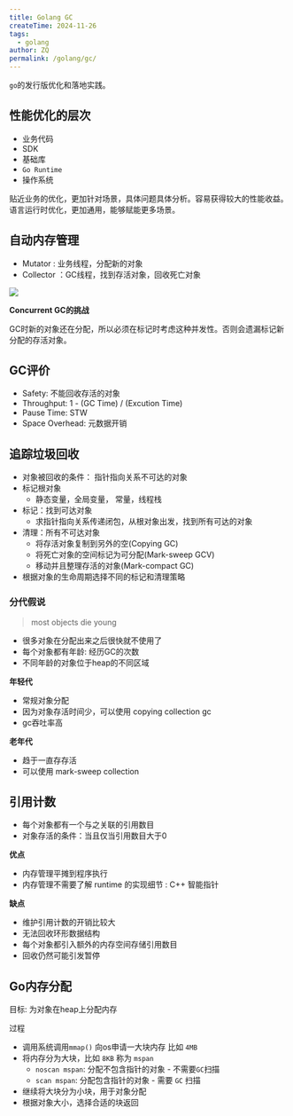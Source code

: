 ```yaml
---
title: Golang GC
createTime: 2024-11-26
tags:
  - golang
author: ZQ
permalink: /golang/gc/
---
```

`go`的发行版优化和落地实践。

<!-- more -->

## 性能优化的层次

+ 业务代码
+ SDK
+ 基础库
+ `Go Runtime`
+ 操作系统

贴近业务的优化，更加针对场景，具体问题具体分析。容易获得较大的性能收益。
语言运行时优化，更加通用，能够赋能更多场景。

## 自动内存管理

+ Mutator : 业务线程，分配新的对象
+ Collector ：GC线程，找到存活对象，回收死亡对象

![](https://alicloud-pic.oss-cn-shanghai.aliyuncs.com/BlogImg/Golang/GC%20Types.png)

**Concurrent GC的挑战**

GC时新的对象还在分配，所以必须在标记时考虑这种并发性。否则会遗漏标记新分配的存活对象。

## GC评价

+ Safety: 不能回收存活的对象
+ Throughput: 1 - (GC Time) / (Excution Time)
+ Pause Time: STW
+ Space Overhead: 元数据开销

## 追踪垃圾回收

+ 对象被回收的条件： 指针指向关系不可达的对象
+ 标记根对象
	+ 静态变量，全局变量， 常量，线程栈
+ 标记：找到可达对象
	+ 求指针指向关系传递闭包，从根对象出发，找到所有可达的对象
+ 清理：所有不可达对象
	+ 将存活对象复制到另外的空(Copying GC)
	+ 将死亡对象的空间标记为可分配(Mark-sweep GCV)
	+ 移动并且整理存活的对象(Mark-compact GC)
+ 根据对象的生命周期选择不同的标记和清理策略

### 分代假说

> most objects die young

+ 很多对象在分配出来之后很快就不使用了
+ 每个对象都有年龄: 经历GC的次数
+ 不同年龄的对象位于heap的不同区域

**年轻代**
+ 常规对象分配
+ 因为对象存活时间少，可以使用 copying collection gc
+ gc吞吐率高

**老年代**
+ 趋于一直存存活
+ 可以使用 mark-sweep collection

## 引用计数

+ 每个对象都有一个与之关联的引用数目
+ 对象存活的条件：当且仅当引用数目大于0

**优点**
+ 内存管理平摊到程序执行
+ 内存管理不需要了解 runtime 的实现细节 : C++ 智能指针

**缺点**
+ 维护引用计数的开销比较大
+ 无法回收环形数据结构
+ 每个对象都引入额外的内存空间存储引用数目
+ 回收仍然可能引发暂停

## Go内存分配

目标: 为对象在heap上分配内存

过程
+ 调用系统调用`mmap()` 向os申请一大块内存 比如 `4MB`
+ 将内存分为大块，比如 `8KB` 称为 `mspan`
	+ `noscan mspan`: 分配不包含指针的对象 - 不需要`GC`扫描
	+ `scan mspan`: 分配包含指针的对象 - 需要 `GC` 扫描
+ 继续将大块分为小块，用于对象分配
+ 根据对象大小，选择合适的块返回
